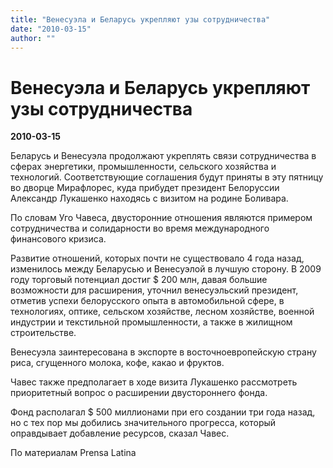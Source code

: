 ```yaml
---
title: "Венесуэла и Беларусь укрепляют узы сотрудничества"
date: "2010-03-15"
author: ""
---
```


# Венесуэла и Беларусь укрепляют узы сотрудничества

**2010-03-15** 

Беларусь и Венесуэла продолжают укреплять связи сотрудничества в сферах энергетики, промышленности, сельского хозяйства и технологий. Соответствующие соглашения будут приняты в эту пятницу во дворце Мирафлорес, куда прибудет президент Белоруссии Александр Лукашенко находясь с визитом на родине Боливара.

По словам Уго Чавеса, двусторонние отношения являются примером сотрудничества и солидарности во время международного финансового кризиса.

Развитие отношений, которых почти не существовало 4 года назад, изменилось между Беларусью и Венесуэлой в лучшую сторону. В 2009 году торговый потенциал достиг $ 200 млн, давая большие возможности для расширения, уточнил венесуэльский президент, отметив успехи белорусского опыта в автомобильной сфере, в технологиях, оптике, сельском хозяйстве, лесном хозяйстве, военной индустрии и текстильной промышленности, а также в жилищном строительстве.

Венесуэла заинтересована в экспорте в восточноевропейскую страну риса, сгущенного молока, кофе, какао и фруктов.

Чавес также предполагает в ходе визита Лукашенко рассмотреть приоритетный вопрос о расширении двустороннего фонда.

Фонд располагал $ 500 миллионами при его создании три года назад, но с тех пор мы добились значительного прогресса, который оправдывает добавление ресурсов, сказал Чавес.

По материалам Prensa Latina